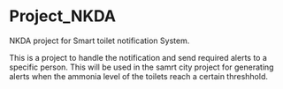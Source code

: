 # Project_NKDA
NKDA project for Smart toilet notification System. 

This is a project to handle the notification and send required alerts to a specific person. 
This will be used in the samrt city project for generating alerts when the ammonia level of the toilets reach a certain threshhold. 
